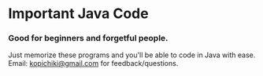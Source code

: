 # Important Java Code
### Good for beginners and forgetful people.


Just memorize these programs and you'll be able to code in Java with ease.
<br>
Email: kopichiki@gmail.com for feedback/questions.
